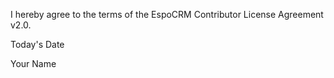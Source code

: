 I hereby agree to the terms of the EspoCRM Contributor License Agreement v2.0.

Today's Date

Your Name
